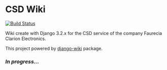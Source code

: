 # CSD Wiki

[![Build Status](https://travis-ci.org/Nels885/csd_wiki.svg?branch=master)](https://travis-ci.org/Nels885/csd_wiki)

Wiki create with Django 3.2.x for the CSD service of the company Faurecia Clarion Electronics.

This project powered by [django-wiki](https://github.com/django-wiki/django-wiki) package.

### *In progress...*